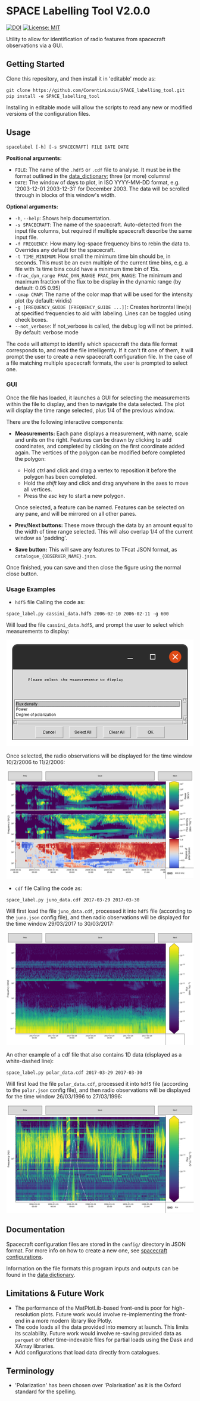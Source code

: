 # SPACE Labelling Tool V2.0.0

[![DOI](https://zenodo.org/badge/DOI/10.5281/zenodo.6886528.svg)](https://doi.org/10.5281/zenodo.6886528)
[![License: MIT](https://img.shields.io/badge/License-MIT-yellow.svg)](https://opensource.org/licenses/MIT)

Utility to allow for identification of radio features from spacecraft observations via a GUI.

## Getting Started

Clone this repository, and then install it in 'editable' mode as:

```shell
git clone https://github.com/CorentinLouis/SPACE_labelling_tool.git
pip install -e SPACE_labelling_tool
```
Installing in editable mode will allow the scripts to read any new or modified versions of the configuration files.

## Usage

```shell
spacelabel [-h] [-s SPACECRAFT] FILE DATE DATE
```

**Positional arguments:**
* `FILE`: The name of the `.hdf5` or `.cdf` file to analyse. 
  It must be in the format outlined in the [data_dictionary](docs/data_dictionary.md); three (or more) columns!
* `DATE`: The window of days to plot, in ISO YYYY-MM-DD format, e.g. '2003-12-01 2003-12-31' for December 2003.
  The data will be scrolled through in blocks of this window's width.

**Optional arguments:**
* `-h`, `--help`: Shows help documentation.
* `-s SPACECRAFT`: The name of the spacecraft. Auto-detected from the input file columns, 
  but required if multiple spacecraft describe the same input file.
* `-f FREQUENCY`: How many log-space frequency bins to rebin the data to. Overrides any default for the spacecraft.
* `-t TIME_MINIMUM`: How small the minimum time bin should be, in seconds. This must be an even multiple of the current 
  time bins, e.g. a file with 1s time bins could have a minimum time bin of 15s.
* `-frac_dyn_range FRAC_DYN_RANGE FRAC_DYN_RANGE`: The minimum and maximum fraction of the flux to be display in the dynamic range (by default: 0.05 0.95)
* `-cmap CMAP`: The name of the color map that will be used for the intensity plot (by default: viridis)
* `-g [FREQUENCY_GUIDE [FREQUENCY_GUIDE ...]]`: Creates horizontal line(s) at specified frequencies to aid with labeling. Lines can be toggled using check boxes.
* `--not_verbose`: If not_verbose is called, the debug log will not be printed. By default: verbose mode


The code will attempt to identify which spacecraft the data file format corresponds to, and read the file intelligently.
If it can't fit one of them, it will prompt the user to create a new spacecraft configuration file.
In the case of a file matching multiple spacecraft formats, the user is prompted to select one.

### GUI

Once the file has loaded, it launches a GUI for selecting the measurements within the file to display, 
and then to navigate the data selected. 
The plot will display the time range selected, plus 1/4 of the previous window.

There are the following interactive components:
* **Measurements:** Each pane displays a measurement, with name, scale and units on the right. 
  Features can be drawn by clicking to add coordinates, and completed by clicking on the first coordinate added again. The vertices of the polygon can be modified before completed the polygon:
  * Hold _ctrl_ and click and drag a vertex to reposition it before the polygon has been completed.
  * Hold the _shift_ key and click and drag anywhere in the axes to move all vertices.
  * Press the _esc_ key to start a new polygon.

  Once selected, a feature can be named. Features can be selected on any pane, and will be mirrored on all other panes.
* **Prev/Next buttons:** These move through the data by an amount equal to the width of time range selected. 
  This will also overlap 1/4 of the current window as 'padding'.
* **Save button:** This will save any features to TFcat JSON format, as `catalogue_{OBSERVER_NAME}.json`.

Once finished, you can save and then close the figure using the normal close button.

### Usage Examples

* `hdf5` file
Calling the code as:
```shell
space_label.py cassini_data.hdf5 2006-02-10 2006-02-11 -g 600
```
Will load the file `cassini_data.hdf5`, and prompt the user to select which measurements to display:

![Example starting window](docs/images/select-measurements.png)

Once selected, the radio observations will be displayed
for the time window 10/2/2006 to 11/2/2006:

![Example starting window](docs/images/display-measurements_cassini.png)


* `cdf` file
Calling the code as:
```shell
space_label.py juno_data.cdf 2017-03-29 2017-03-30
```
Will first load the file `juno_data.cdf`, processed it into `hdf5` file (according to the `juno.json` config file), and then radio observations will be displayed for the time window 29/03/2017 to 30/03/2017:

![Example starting window](docs/images/display-measurements_juno.png)

An other example of a cdf file that also contains 1D data (displayed as a white-dashed line):
```shell
space_label.py polar_data.cdf 2017-03-29 2017-03-30
```
Will first load the file `polar_data.cdf`, processed it into `hdf5` file (according to the `polar.json` config file), and then radio observations will be displayed for the time window 26/03/1996 to 27/03/1996:

![Example starting window](docs/images/display-measurements_polar.png)
## Documentation

Spacecraft configuration files are stored in the `config/` directory in JSON format. 
For more info on how to create a new one, see [spacecraft configurations](docs/spacecraft_configurations.md).

Information on the file formats this program inputs and outputs can be found in the [data dictionary](docs/data_dictionary.md).

## Limitations & Future Work

* The performance of the MatPlotLib-based front-end is poor for high-resolution plots. 
  Future work would involve re-implementing the front-end in a more modern library like Plotly.
* The code loads all the data provided into memory at launch. This limits its scalability.
  Future work would involve re-saving provided data as `parquet` or other time-indexable files for partial loads
  using the Dask and XArray libraries.
* Add configurations that load data directly from catalogues.

## Terminology

* 'Polarization' has been chosen over 'Polarisation' as it is the Oxford standard for the spelling.
